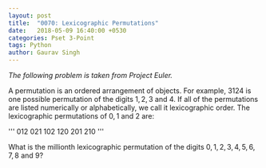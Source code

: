 ```yaml
---
layout: post
title:  "0070: Lexicographic Permutations"
date:   2018-05-09 16:40:00 +0530
categories: Pset 3-Point
tags: Python
author: Gaurav Singh
---
```


_The following problem is taken from Project Euler._

A permutation is an ordered arrangement of objects. For example, $3124$ is one possible permutation of the digits $1, 2, 3$ and $4$. If all of the permutations are listed numerically or alphabetically, we call it lexicographic order. The lexicographic permutations of $0, 1$ and $2$ are:

'''
012   021   102   120   201   210
'''

What is the millionth lexicographic permutation of the digits $0, 1, 2, 3, 4, 5, 6, 7, 8$ and $9$?
